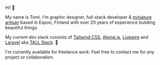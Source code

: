 Hi! 👋 

My name is Tomi. I'm graphic designer, full-stack developer & [miniature artisan](https://www.pienoismallit.net/profiilit/1/kuvat/) based in Espoo, Finland with over 20 years of experience building beautiful things.

My current dev stack consists of [Tailwind CSS](https://github.com/tailwindcss/tailwindcss), [Alpine.js](https://github.com/alpinejs/alpine), [Livewire](https://github.com/livewire/livewire) and [Laravel](https://github.com/laravel/laravel) aka [TALL Stack](https://tallstack.dev/). 🎉

I'm currently available for freelance work. Feel free to contact me for any project or collaboration.
